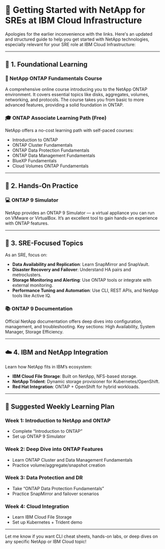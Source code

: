 
# 🚀 Getting Started with NetApp for SREs at IBM Cloud Infrastructure

Apologies for the earlier inconvenience with the links. Here's an updated and structured guide to help you get started with NetApp technologies, especially relevant for your SRE role at IBM Cloud Infrastructure:

---

## 🧠 1. Foundational Learning

### 📘 NetApp ONTAP Fundamentals Course
A comprehensive online course introducing you to the NetApp ONTAP environment. It covers essential topics like disks, aggregates, volumes, networking, and protocols. The course takes you from basic to more advanced features, providing a solid foundation in ONTAP.

### 🎓 ONTAP Associate Learning Path (Free)
NetApp offers a no-cost learning path with self-paced courses:
- Introduction to ONTAP
- ONTAP Cluster Fundamentals
- ONTAP Data Protection Fundamentals
- ONTAP Data Management Fundamentals
- BlueXP Fundamentals
- Cloud Volumes ONTAP Fundamentals

---

## 🧪 2. Hands-On Practice

### 💻 ONTAP 9 Simulator
NetApp provides an ONTAP 9 Simulator — a virtual appliance you can run on VMware or VirtualBox. It’s an excellent tool to gain hands-on experience with ONTAP features.

---

## 🔧 3. SRE-Focused Topics

As an SRE, focus on:
- **Data Availability and Replication**: Learn SnapMirror and SnapVault.
- **Disaster Recovery and Failover**: Understand HA pairs and metroclusters.
- **Storage Monitoring and Alerting**: Use ONTAP tools or integrate with external monitoring.
- **Performance Tuning and Automation**: Use CLI, REST APIs, and NetApp tools like Active IQ.

### 📚 ONTAP 9 Documentation
Official NetApp documentation offers deep dives into configuration, management, and troubleshooting. Key sections: High Availability, System Manager, Storage Efficiency.

---

## ☁️ 4. IBM and NetApp Integration

Learn how NetApp fits in IBM’s ecosystem:
- **IBM Cloud File Storage**: Built on NetApp, NFS-based storage.
- **NetApp Trident**: Dynamic storage provisioner for Kubernetes/OpenShift.
- **Red Hat Integration**: ONTAP + OpenShift for hybrid workloads.

---

## 📅 Suggested Weekly Learning Plan

### Week 1: Introduction to NetApp and ONTAP
- Complete “Introduction to ONTAP”
- Set up ONTAP 9 Simulator

### Week 2: Deep Dive into ONTAP Features
- Learn ONTAP Cluster and Data Management Fundamentals
- Practice volume/aggregate/snapshot creation

### Week 3: Data Protection and DR
- Take “ONTAP Data Protection Fundamentals”
- Practice SnapMirror and failover scenarios

### Week 4: Cloud Integration
- Learn IBM Cloud File Storage
- Set up Kubernetes + Trident demo

---

Let me know if you want CLI cheat sheets, hands-on labs, or deep dives on any specific NetApp or IBM Cloud topic!
